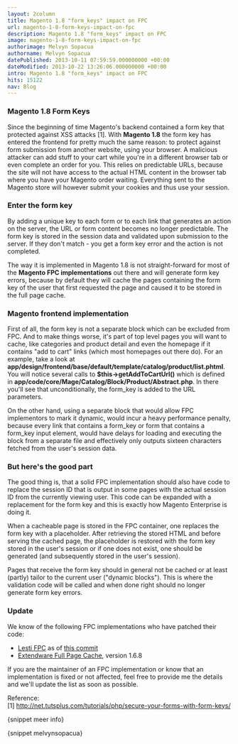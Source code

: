 ```yaml
---
layout: 2column
title: Magento 1.8 "form_keys" impact on FPC
url: magento-1-8-form-keys-impact-on-fpc
description: Magento 1.8 "form_keys" impact on FPC
image: magento-1-8-form-keys-impact-on-fpc
authorimage: Melvyn Sopacua
authorname: Melvyn Sopacua
datePublished: 2013-10-11 07:59:59.000000000 +00:00
dateModified: 2013-10-22 13:26:06.000000000 +00:00
intro: Magento 1.8 "form_keys" impact on FPC
hits: 15122
nav: Blog
---
```

<h3>Magento 1.8 Form Keys</h3>
<p>Since the beginning of time Magento's backend contained a form key that protected against XSS attacks [1]. With <strong>Magento 1.8</strong> the form key has entered the frontend for pretty much the same reason: to protect against form submission from another website, using your browser. A malicious attacker can add stuff to your cart while you're in a different browser tab or even complete an order for you. This relies on predictable URLs, because the site will not have access to the actual HTML content in the browser tab where you have your Magento order waiting. Everything sent to the Magento store will however submit your cookies and thus use your session.</p>
<h3>Enter the form key</h3>
<p>By adding a unique key to each form or to each link that generates an action on the server, the URL or form content becomes no longer predictable. The form key is stored in the session data and validated upon submission to the server. If they don't match - you get a form key error and the action is not completed.</p>
<p>The way it is implemented in Magento 1.8 is not straight-forward for most of the <strong>Magento FPC implementations</strong> out there and will generate form key errors, because by default they will cache the pages containing the form key of the user that first requested the page and caused it to be stored in the full page cache.</p>
<h3>Magento frontend implementation</h3>
<p>First of all, the form key is not a separate block which can be excluded from FPC. And to make things worse, it's part of top level pages you will want to cache, like categories and product detail and even the homepage if it contains "add to cart" links (which most homepages out there do). For an example, take a look at <strong>app/design/frontend/base/default/template/catalog/product/list.phtml</strong>. You will notice several calls to <strong>$this-&gt;getAddToCartUrl()</strong> which is defined in <strong>app/code/core/Mage/Catalog/Block/Product/Abstract.php</strong>. In there you'll see that unconditionally, the form_key is added to the URL parameters.</p>
<p>On the other hand, using a separate block that would allow FPC implementors to mark it dynamic, would incur a heavy performance penalty, because every link that contains a form_key or form that contains a form_key input element, would have delays for loading and executing the block from a separate file and effectively only outputs sixteen characters fetched from the user's session data.</p>
<h3>But here's the good part</h3>
<p>The good thing is, that a solid FPC implementation should also have code to replace the session ID that is output in some pages with the actual session ID from the currently viewing user. This code can be expanded with a replacement for the form key and this is exactly how Magento Enterprise is doing it.</p>
<p>When a cacheable page is stored in the FPC container, one replaces the form key with a placeholder. After retrieving the stored HTML and before serving the cached page, the placeholder is restored with the form key stored in the user's session or if one does not exist, one should be generated (and subsequently stored in the user's session).</p>
<p>Pages that receive the form key should in general not be cached or at least (partly) tailor to the current user ("dynamic blocks"). This is where the validation code will be called and when done right should no longer generate form key errors.</p>
<h3>Update</h3>
<p>We know of the following FPC implementations who have patched their code:</p>
<ul>
<li><a title="Information about Lesti FPC" href="http://gordonlesti.com/lestifpc/">Lesti FPC</a> as of <a title="Fix for 1.8 Form key" href="https://github.com/GordonLesti/Lesti_Fpc/commit/e3725928fcac1924ed663c33bd4067e99b3e7eb1">this commit </a></li>
<li><a title="Information about Extendware Full Page Cache" href="http://www.extendware.com/magento-extensions/performance/full-page-cache-magento-extension.html">Extendware Full Page Cache</a>, version 1.6.8</li>
</ul>
<p>If you are the maintainer of an FPC implementation or know that an implementation is fixed or not affected, feel free to provide me the details and we'll update the list as soon as possible.</p>
<p>Reference:<br />[1] <a href="http://net.tutsplus.com/tutorials/php/secure-your-forms-with-form-keys/">http://net.tutsplus.com/tutorials/php/secure-your-forms-with-form-keys/</a><a href="http://net.tutsplus.com/tutorials/php/secure-your-forms-with-form-keys/"></a></p>
<p>{snippet meer info}</p>
<p>{snippet melvynsopacua}</p>
<div style="position: absolute; left: -40px; top: 967px; width: 1px; height: 1px; overflow: hidden;" data-mce-bogus="1" class="mcePaste" id="_mcePaste">https://github.com/GordonLesti/Lesti_Fpc/commit/e3725928fcac1924ed663c33bd4067e99b3e7eb1</div>
